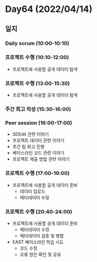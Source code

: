 # Day64 (2022/04/14)

## 일지

### Daily scrum (10:00-10:10)

### 프로젝트 수행 (10:10-12:00)

  * 프로젝트에 사용할 공개 데이터 탐색

### 프로젝트 수행 (13:00-15:30)

  * 프로젝트에 사용할 공개 데이터 탐색

### 주간 회고 작성 (15:30-16:00)

### Peer session (16:00-17:00)

  * SDEdit 관련 이야기
  * 프로젝트 데이터 관련 이야기
  * 주간 팀 회고 진행
  * 베이스라인 코드 관련 이야기
  * 프로젝트 제출 방법 관련 이야기

### 프로젝트 수행 (17:00-19:00)

  * 프로젝트에 사용할 공개 데이터 준비
    * 데이터 업로드
    * 메타데이터 수정

### 프로젝트 수행 (20:40-24:00)

  * 프로젝트에 사용할 공개 데이터 준비
    * 메타데이터 수정
    * 메타데이터 검증 및 병합
  * EAST 베이스라인 학습 시도
    * 코드 수정
    * 오류 원인 확인 및 공유
